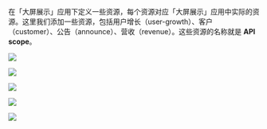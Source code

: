 <IntegrationDetailCard title="定义资源权限">

在「大屏展示」应用下定义一些资源，每个资源对应「大屏展示」应用中实际的资源。这里我们添加一些资源，包括用户增长（user-growth）、客户（customer）、公告（announce）、营收（revenue）。这些资源的名称就是 **API scope**。

![](~@imagesZhCn/guides/authorization/create-resource-display-screen.png)

![](~@imagesZhCn/guides/authorization/create-resource-display-screen-2.png)

![](~@imagesZhCn/guides/authorization/create-resource-display-screen-3.png)

![](~@imagesZhCn/guides/authorization/create-resource-display-screen-4.png)

![](~@imagesZhCn/guides/authorization/create-resource-display-screen-5.png)


</IntegrationDetailCard>